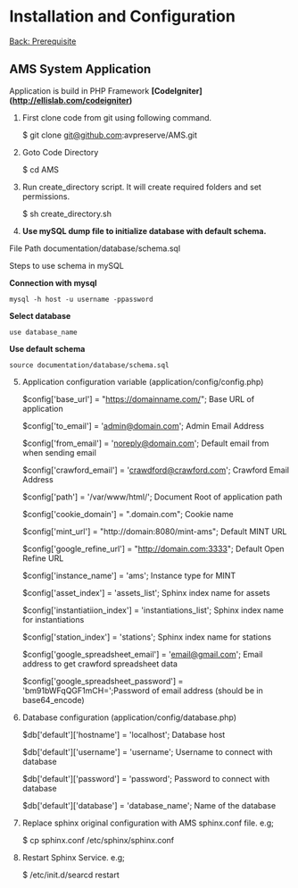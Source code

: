 Installation and Configuration
===
[Back: Prerequisite](prerequisite.md)

AMS System Application
----------
Application is build in PHP Framework **[CodeIgniter] (http://ellislab.com/codeigniter)**

1) First clone code from git using following command.

	$ git clone git@github.com:avpreserve/AMS.git

2) Goto Code Directory

	$ cd AMS

3) Run create_directory script. It will create required folders and set permissions.

	$ sh create_directory.sh

4) **Use mySQL dump file to initialize database with default schema.**

  File Path documentation/database/schema.sql
   
  Steps to use schema in mySQL

**Connection with mysql**

	mysql -h host -u username -ppassword

**Select database**

	use database_name

**Use default schema**

	source documentation/database/schema.sql


5) Application configuration variable (application/config/config.php)

	$config['base_url'] = "https://domainname.com/";			Base URL of application

	$config['to_email'] = 'admin@domain.com';					Admin Email Address

	$config['from_email'] = 'noreply@domain.com';				Default email from when sending email

	$config['crawford_email'] = 'crawdford@crawford.com';		Crawford Email Address

	$config['path'] = '/var/www/html/';							Document Root of application path

	$config['cookie_domain'] = ".domain.com";					Cookie name

	$config['mint_url'] = "http://domain:8080/mint-ams";		Default MINT URL 

	$config['google_refine_url'] = "http://domain.com:3333";	Default Open Refine URL

	$config['instance_name'] = 'ams';							Instance type for MINT	

	$config['asset_index'] = 'assets_list';						Sphinx index name for assets

	$config['instantiatiion_index'] = 'instantiations_list';	Sphinx index name for instantiations

	$config['station_index'] = 'stations';						Sphinx index name for stations

	$config['google_spreadsheet_email'] = 'email@gmail.com';	Email address to get crawford spreadsheet data

	$config['google_spreadsheet_password'] = 'bm91bWFqQGF1mCH=';Password of email address (should be in base64_encode)

6) Database configuration (application/config/database.php)
	
	$db['default']['hostname'] = 'localhost';		Database host

	$db['default']['username'] = 'username';		Username to connect with database

	$db['default']['password'] = 'password';		Password to connect with database

	$db['default']['database'] = 'database_name';   Name of the database

	

	

4) Replace sphinx original configuration with AMS sphinx.conf file. e.g;

	$ cp sphinx.conf /etc/sphinx/sphinx.conf

5) Restart Sphinx Service. e.g;
	
	$ /etc/init.d/searcd restart

